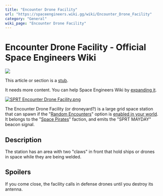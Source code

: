 ```yaml
---
title: "Encounter Drone Facility"
url: "https://spaceengineers.wiki.gg/wiki/Encounter_Drone_Facility"
category: "General"
wiki_page: "Encounter Drone Facility"
---
```


# Encounter Drone Facility - Official Space Engineers Wiki

![](https://spaceengineers.wiki.gg/images/thumb/Loading.png/48px-Loading.png?7bc3a9)

This article or section is a [stub](https://spaceengineers.wiki.gg/wiki/Category:Article_stubs "Category:Article stubs").

It needs more content. You can help Space Engineers Wiki by [expanding it](https://spaceengineers.wiki.gg/wiki/Encounter_Drone_Facility?action=edit).

[![SPRT Encounter Drone Facility.png](https://spaceengineers.wiki.gg/images/thumb/SPRT_Encounter_Drone_Facility.png/320px-SPRT_Encounter_Drone_Facility.png?a86927)](https://spaceengineers.wiki.gg/wiki/File:SPRT_Encounter_Drone_Facility.png)

The Encounter Drone Facility (or droneyard?) is a large grid space station that can spawn if the "[Random Encounters](https://spaceengineers.wiki.gg/wiki/Random_Encounters "Random Encounters")" option is [enabled in your world](https://spaceengineers.wiki.gg/wiki/World_Settings "World Settings"). It belongs to the "[Space Pirates](https://spaceengineers.wiki.gg/wiki/SPRT_Space_Pirates "SPRT Space Pirates")" faction, and emits the "SPRT MAYDAY" beacon signal.

## Description

The station has an area with two "claws" in front that hold ships or drones in space while they are being welded.

## Spoilers

If you come close, the facility calls in defense drones until you destroy its antenna.